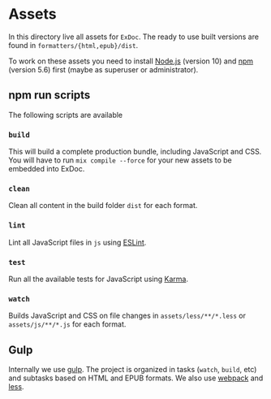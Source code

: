 # Assets

In this directory live all assets for `ExDoc`. The ready to use built
versions are found in `formatters/{html,epub}/dist`.

To work on these assets you need to install [Node.js] (version 10) and
[npm] (version 5.6) first (maybe as superuser or administrator).

## npm run scripts

The following scripts are available

### `build`

This will build a complete production bundle, including JavaScript and CSS. You will have to run `mix compile --force` for your new assets to be embedded into ExDoc.

### `clean`

Clean all content in the build folder `dist` for each format.

### `lint`

Lint all JavaScript files in `js` using [ESLint].

### `test`

Run all the available tests for JavaScript using [Karma].

### `watch`

Builds JavaScript and CSS on file changes in `assets/less/**/*.less` or
`assets/js/**/*.js` for each format.

## Gulp

Internally we use [gulp]. The project is organized in tasks
(`watch`, `build`, etc) and subtasks based on HTML and EPUB
formats. We also use [webpack] and [less].

[Node.js]: https://nodejs.org/
[npm]: https://www.npmjs.com/
[gulp]: https://www.npmjs.com/package/gulp
[webpack]: http://webpack.github.io/
[less]: http://lesscss.org/
[ESLint]: http://eslint.org/
[Karma]: http://karma-runner.github.io/
